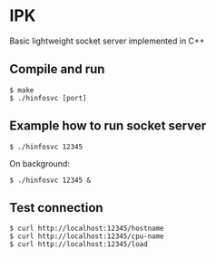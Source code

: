 # IPK
Basic lightweight socket server implemented in C++

## Compile and run
```console
$ make
$ ./hinfosvc [port]
```

## Example how to run socket server
```console
$ ./hinfosvc 12345
```

On background:

```console
$ ./hinfosvc 12345 &
```

## Test connection
```console
$ curl http://localhost:12345/hostname
$ curl http://localhost:12345/cpu-name
$ curl http://localhost:12345/load
```
